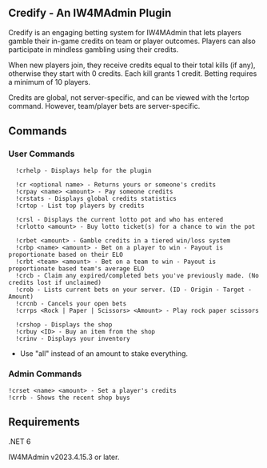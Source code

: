 ## Credify - An IW4MAdmin Plugin

Credify is an engaging betting system for IW4MAdmin that lets players gamble their in-game credits on team or player outcomes. Players can also participate in mindless gambling using their credits.

When new players join, they receive credits equal to their total kills (if any), otherwise they start with 0 credits. Each kill grants 1 credit. Betting requires a minimum of 10 players.

Credits are global, not server-specific, and can be viewed with the !crtop command. However, team/player bets are server-specific.

## Commands
### User Commands

```
  !crhelp - Displays help for the plugin
  
  !cr <optional name> - Returns yours or someone's credits
  !crpay <name> <amount> - Pay someone credits
  !crstats - Displays global credits statistics
  !crtop - List top players by credits
  
  !crsl - Displays the current lotto pot and who has entered
  !crlotto <amount> - Buy lotto ticket(s) for a chance to win the pot
  
  !crbet <amount> - Gamble credits in a tiered win/loss system
  !crbp <name> <amount> - Bet on a player to win - Payout is proportionate based on their ELO
  !crbt <team> <amount> - Bet on a team to win - Payout is proportionate based team's average ELO
  !crcb - Claim any expired/completed bets you've previously made. (No credits lost if unclaimed)
  !crob - Lists current bets on your server. (ID - Origin - Target - Amount)
  !crcnb - Cancels your open bets
  !crrps <Rock | Paper | Scissors> <Amount> - Play rock paper scissors
  
  !crshop - Displays the shop
  !crbuy <ID> - Buy an item from the shop
  !crinv - Displays your inventory
```
  - Use "all" instead of an amount to stake everything.
  
### Admin Commands
```
!crset <name> <amount> - Set a player's credits
!crrb - Shows the recent shop buys
```

## Requirements
.NET 6

IW4MAdmin v2023.4.15.3 or later.
